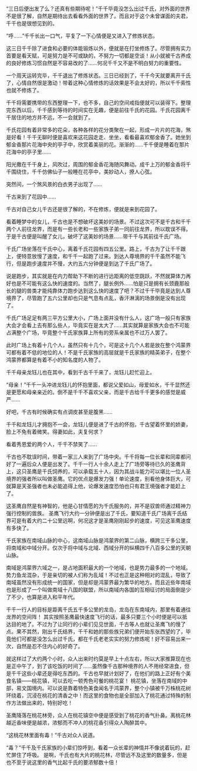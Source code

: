 “三日后便出发了么？还真有些期待呢！”千千毕竟没怎么出过千氏，对外面的世界不是很了解，自然是期待出去看看外面的世界了。而且对于这个未曾谋面的夫君，千千也是很想见到的。

“呼……”千千长出一口气，平复了一下心情便是又进入了修炼状态。

这三日千千除了进食和必要的体能锻炼以外，便就是在打坐修炼了。尽管拥有实力首要是看天赋，可是努力是不可或缺的，不努力一切都是空谈！从小就被千古养成的良好修炼习惯自然是不容易改的了……何况千千又不是不明白努力的重要性。

一个周天运转完毕，千千退出了修炼状态。三日已经到了，千千今天就要离开千氏了，心情自然很是激动！带着这种心情修炼的话效果是不会太好的，所以千千索性也就不修炼了。

千千将需要携带的东西整理一下，也不多，自己的空间戒指便就可以装得下。整理完东西以后，千千感到等待的时间实在无趣，便是前往千氏的花园。千氏花园离千千居住的地方并不远，不一会就到了。

千氏花园有着非常多的花朵，各种各样的花分类聚在一起，形成一片片的花海，煞是好看！千千无聊时便是喜欢来这花园走走、坐坐，看看最喜欢郁金香了。她坐到郁金香那片花海中央的亭子中，欣赏着美丽的花。渐渐的……千千便是睡着在那片花海中的亭子里……

阳光撒在千千身上，风吹过，周围的郁金香花海随风舞动。成千上万的郁金香将千千围绕住，千千仿佛仙子一般睡在花亭中，美妙动人，撩人心弦。

突然间，一个煞风景的白衣男子出现了……

千古来到了花园中……

千古对自己女儿千古还是很了解的，不在修炼，便就是来到花园了。

看着睡梦中的女儿，千古也是不想破坏这美妙的场景。不过这次可不是千古和千千两个人前往龙界，而是有一些长老和一些家族子弟一同前往龙界，所以耽误不得。于是千古便是叫醒了女儿，破坏了这美妙的场景……带千千与其前往千氏广场。

千氏广场坐落在千氏中心，离着千氏花园有四五公里。路上，千古为了让千千跟上，便特意放慢了速度，和千千一起跑了过来。到达人尊境界的千千虽然不能飞行，但是跑步速度并不慢，大约五六分钟便是到达了千氏广场了。

说是跑步，其实就是在内力帮助下不断的进行远距离的低空跳跃，不然就算体力再好也是不可能有这么快的速度的。当然了，腿长例外……怕是只是拥有长颈鹿那般长的腿的兽类才能纯靠体力跑步达到这么快的速度了吧？不过千千毕竟是达到人尊境界了，尽管跑了五六公里却也只是气息有点乱，香汗淋漓的场景倒是没有出现了。

千氏广场足足有两三平方公里大小，广场上面并没有什么人，这广场一般只有家族大会才会看上去有那么些人，毕竟实在是太大了……其实就算是家族大会也不可能占满整个广场，毕竟整个千氏家族算上所有的旁系亲属也不过万人罢了。

此时广场上有着十几个人，虽然只有十几个，可是这十几个人若是放在整个鸿蒙界可都有着不低的地位的人！不是千氏家族的高层就是千氏家族的精英弟子，在整个鸿蒙界都算是有着不小的知名度的人物了。

千千母亲龙钰儿也在其中，看到千古千千来了，龙钰儿赶忙迎上。

“母亲！”千千一头冲进龙钰儿的怀抱里面，都说父爱如山，母爱如水，千千显然还是更愿和母亲亲近的。倒不是千千不喜欢父亲，而是千古给千千更多的感觉是威严……

好吧，千古有时候确实有点调皮甚至是腹黑……

千千和龙钰儿才拥抱不一会，龙钰儿便是进了千古的怀抱，千古望着怀里的娇妻，脸上不免有着微笑。得妻如此，夫复何求？

看着秀恩爱的两个人，千千不禁笑了……

千古也不耽误时间，带着一家三人来到了广场中央。千千将每一位长辈和同辈都问好了一遍后众人便是出发了。千千一行人十余人走上了广场旁等待已久的圣鹰背上，这只圣鹰是千氏饲养的，可以承载五十人，因为其战斗能力可以堪比一位人圣境界的强者所以叫做圣鹰。它的优点是爆发力强！单论速度，别看他身体巨大，可就算是天圣强者也未必能追得上他，论爆发速度恐怕也只有君王境强者才能赶上了。

这圣鹰自然是有神智的，他是心甘情愿的为千氏服务的，并不是驭兽师通过精神力强行控制的兽族。
圣鹰飞行大约一分钟便是出了千氏，要知道千氏广场离千氏结界可是有着大约二十公里远啊，何况这才是圣鹰刚刚起步的速度，可见这圣鹰速度有多快了。

千氏家族在南域山脉的中心，这南域山脉是鸿蒙界的第二山脉，横跨三千多公里，将南域和中域分开。仅次于将中域与北域、西域分开的纵横四千八百多公里的天朝山脉。

南域是鸿蒙界六域之一，是占地面积最大的一个地域，也是势力最多的一个地域。势力鱼龙混杂，于是亲切的被人们称为乱域！不过也正是这种相对的混乱，导致了南域虽然没有形成统一的国家，但是却是鸿蒙界最为繁华的地方。而且近些年南域也是形成了一个叫做南域十八国的联盟，所以南域内各国的互相征讨的局面倒是少了不少，也算是进入和平年代。

千千一行人的目标是距离千氏五千多公里的龙岛，龙岛在东南域内，那里有着通往龙界的空间阵！
其实按照圣鹰最快速度飞行的话，最多只要三个小时便是可以抵达目的地了。不过为了让同行的小辈们见见世面，千古等人也就让圣鹰飞的慢了点。果不其然，刚出千氏结界，千千和她的那些族兄弟们便开始东张西望的了，毕竟他们可都是没怎么出过千氏，都在千氏老老实实的努力修炼呢！好不容易出来一次，自然是忍不住内心的好奇了。

就这样过了大约两个小时，众人出来时约莫是早上十点左右，所以大家推算现在也是正中午了，到了该吃饭的时间了……虽然像千古那种境界的人不用经常进食，但是千千这些小辈还是得吃东西的。千古也早就计划好了，在他们的路上正好有个美食名镇——桃花镇，可以去吃一顿秀色可餐的桃花宴！
桃花镇，坐落在南域的中部，易文国境内。可以说是靠着特色美食闻名于鸿蒙界，整个小镇被千万株桃花树环绕着，沉浸在桃花的清香之中！而这里的食物也是全部加入了桃花通过特殊的制作方法做出来的，特别好吃！

圣鹰降落在桃花林旁，众人在桃花镇空中便是感受到了桃花的香气扑鼻。离桃花林越近香味便是越浓，浓郁而不冲人的桃花香引得众人陶醉其中。

“这桃花林里面有毒！”千古对众人说道。

“毒？”千千及千氏家族的小辈们惊呼到，看着一众长辈的神情并不像说着玩的，赶忙屏住了呼吸。
是啊，千氏也有大片的桃花林，尽管远不及这里的数量多，但是也不至于说这里的香气比起千氏的要浓郁数十倍！